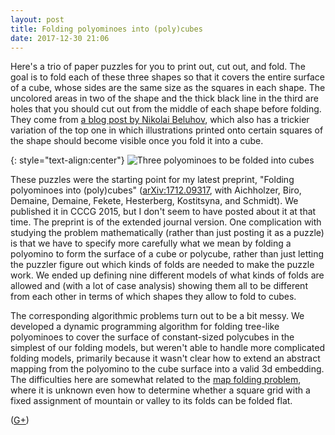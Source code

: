 ```yaml
---
layout: post
title: Folding polyominoes into (poly)cubes
date: 2017-12-30 21:06
---
```

Here's a trio of paper puzzles for you to print out, cut out, and fold. The goal is to fold each of these three shapes so that it covers the entire surface of a cube, whose sides are the same size as the squares in each shape. The uncolored areas in two of the shape and the thick black line in the third are holes that you should cut out from the middle of each shape before folding. They come from [a blog post by Nikolai Beluhov](https://nbpuzzles.wordpress.com/2014/06/08/cube-folding/), which also has a trickier variation of the top one in which illustrations printed onto certain squares of the shape should become visible once you fold it into a cube.

{: style="text-align:center"}
![Three polyominoes to be folded into cubes]({{site.baseurl}}/assets/2017/Beluhov-folding-puzzles.svg)

These puzzles were the starting point for my latest preprint, "Folding polyominoes into (poly)cubes" ([arXiv:1712.09317](https://arxiv.org/abs/1712.09317), with Aichholzer, Biro, Demaine, Demaine, Fekete, Hesterberg, Kostitsyna, and Schmidt).
We published it in CCCG 2015, but I don't seem to have posted about it at that time. The preprint is of the extended journal version. One complication with studying the problem mathematically (rather than just posting it as a puzzle) is that we have to specify more carefully what we mean by folding a polyomino to form the surface of a cube or polycube, rather than just letting the puzzler figure out which kinds of folds are needed to make the puzzle work. We ended up defining nine different models of what kinds of folds are allowed and (with a lot of case analysis) showing them all to be different from each other in terms of which shapes they allow to fold to cubes.

The corresponding algorithmic problems turn out to be a bit messy. We developed a dynamic programming algorithm for folding tree-like polyominoes to cover the surface of constant-sized polycubes in the simplest of our folding models, but weren't able to handle more complicated folding models, primarily because it wasn't clear how to extend an abstract mapping from the polyomino to the cube surface into a valid 3d embedding. The difficulties here are somewhat related to the [map folding problem](https://en.wikipedia.org/wiki/Map_folding), where it is unknown even how to determine whether a square grid with a fixed assignment of mountain or valley to its folds can be folded flat.

([G+](https://plus.google.com/100003628603413742554/posts/WhxN1Nb4kkg))